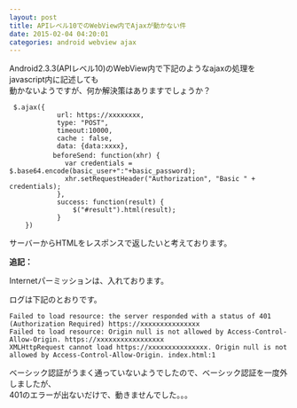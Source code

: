 ```yaml
---
layout: post
title: APIレベル10でのWebView内でAjaxが動かない件
date: 2015-02-04 04:20:01
categories: android webview ajax
---
```

<p>Android2.3.3(APIレベル10)のWebView内で下記のようなajaxの処理をjavascript内に記述しても<br>
動かないようですが、何か解決策はありますでしょうか？</p>

```
 $.ajax({
            url: https://xxxxxxxx,
            type: "POST",
            timeout:10000,
            cache : false,
            data: {data:xxxx},
　　　　　　 beforeSend: function(xhr) {
              var credentials = $.base64.encode(basic_user+":"+basic_password);
              xhr.setRequestHeader("Authorization", "Basic " + credentials);
            },
            success: function(result) {
                $("#result").html(result);
            }
    })
```

<p>サーバーからHTMLをレスポンスで返したいと考えております。</p>

<p><strong>追記：</strong></p>

<p>Internetパーミッションは、入れております。</p>

<p>ログは下記のとおりです。</p>

```
Failed to load resource: the server responded with a status of 401 (Authorization Required) https://xxxxxxxxxxxxxxx
Failed to load resource: Origin null is not allowed by Access-Control-Allow-Origin. https://xxxxxxxxxxxxxxxxx
XMLHttpRequest cannot load https://xxxxxxxxxxxxxxx. Origin null is not allowed by Access-Control-Allow-Origin. index.html:1
```

<p>ベーシック認証がうまく通っていないようでしたので、ベーシック認証を一度外しましたが、<br>
401のエラーが出ないだけで、動きませんでした。。。</p>
